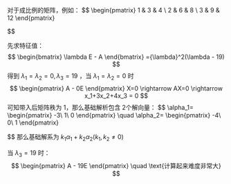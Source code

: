 对于成比例的矩阵，例如：
$$
\begin{pmatrix}
1 & 3 & 4 \\
2 & 6 & 8 \\
3 & 9 & 12
\end{pmatrix}


$$

先求特征值：
$$
\begin{bmatrix} 
\lambda E - A
\end{bmatrix}
={\lambda}^2(\lambda - 19)
$$
得到 $\lambda_1  = \lambda_2 = 0, \lambda_3 = 19$ ，当 $\lambda_1  = \lambda_2 = 0$ 时
$$
\begin{pmatrix} 
A - 0E
\end{pmatrix}
X=0 \rightarrow AX=0 \rightarrow x_1+3x_2+4x_3 = 0
$$
可知带入后矩阵秩为 1，那么基础解析包含 2个解向量：
$$
\alpha_1=
\begin{pmatrix} 
-3\\
1\\
0
\end{pmatrix}
\quad
\alpha_2=
\begin{pmatrix} 
-4\\
0\\
1
\end{pmatrix}

$$
那么基础解系为 $k_1\alpha_1 + k_2\alpha_2(k_1,k_2\neq 0)$

当 $\lambda_3 = 19$ 时：
$$
\begin{pmatrix} 
A - 19E 
\end{pmatrix}
\quad
\text{计算起来难度非常大}
$$
